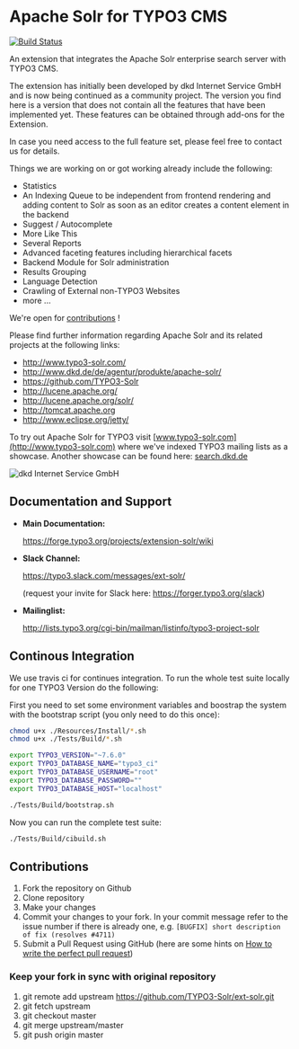 # Apache Solr for TYPO3 CMS

[![Build Status](https://travis-ci.org/TYPO3-Solr/ext-solr.svg?branch=master)](https://travis-ci.org/TYPO3-Solr/ext-solr)

An extension that integrates the Apache Solr enterprise search server with TYPO3 CMS.

The extension has initially been developed by dkd Internet Service GmbH and is now being continued as a community project. The version you find here is a version that does not contain all the features that have been implemented yet. These features can be obtained through add-ons for the Extension.

In case you need access to the full feature set, please feel free to contact us for details.

Things we are working on or got working already include the following:

- Statistics
- An Indexing Queue to be independent from frontend rendering and adding content to Solr as soon as an editor creates a content element in the backend
- Suggest / Autocomplete
- More Like This
- Several Reports
- Advanced faceting features including hierarchical facets
- Backend Module for Solr administration
- Results Grouping
- Language Detection
- Crawling of External non-TYPO3 Websites
- more ...

We're open for [contributions](#Contributions) !

Please find further information regarding Apache Solr and its related projects at the following links:

- http://www.typo3-solr.com/
- http://www.dkd.de/de/agentur/produkte/apache-solr/
- https://github.com/TYPO3-Solr
- http://lucene.apache.org/
- http://lucene.apache.org/solr/
- http://tomcat.apache.org
- http://www.eclipse.org/jetty/

To try out Apache Solr for TYPO3 visit [www.typo3-solr.com](http://www.typo3-solr.com) where we've indexed TYPO3 mailing lists as a showcase. Another showcase can be found here: [search.dkd.de](http://search.dkd.de/solr.html)

![dkd Internet Service GmbH](http://www.dkd.de/typo3conf/ext/dkd_standard/res/dkd.de/assets/images/logo-top.png)

## Documentation and Support

-   **Main Documentation:**

    https://forge.typo3.org/projects/extension-solr/wiki


-   **Slack Channel:**

    https://typo3.slack.com/messages/ext-solr/
    
    (request your invite for Slack here: https://forger.typo3.org/slack)


-   **Mailinglist:**

    http://lists.typo3.org/cgi-bin/mailman/listinfo/typo3-project-solr

## Continous Integration

We use travis ci for continues integration. To run the whole test suite locally for one TYPO3 Version do the following:

First you need to set some environment variables and boostrap the system with the bootstrap script (you only need to do this once):

```bash
chmod u+x ./Resources/Install/*.sh
chmod u+x ./Tests/Build/*.sh

export TYPO3_VERSION="~7.6.0"
export TYPO3_DATABASE_NAME="typo3_ci"
export TYPO3_DATABASE_USERNAME="root"
export TYPO3_DATABASE_PASSWORD=""
export TYPO3_DATABASE_HOST="localhost"

./Tests/Build/bootstrap.sh
```

Now you can run the complete test suite:

```bash
./Tests/Build/cibuild.sh
```

## <a name="Contributions"></a>Contributions

1. Fork the repository on Github
2. Clone repository
3. Make your changes
4. Commit your changes to your fork. In your commit message refer to the issue number if there is already one, e.g. `[BUGFIX] short description of fix (resolves #4711)`
5. Submit a Pull Request using GitHub (here are some hints on [How to write the perfect pull request](https://github.com/blog/1943-how-to-write-the-perfect-pull-request))

### Keep your fork in sync with original repository

1. git remote add upstream https://github.com/TYPO3-Solr/ext-solr.git
2. git fetch upstream
3. git checkout master
4. git merge upstream/master
5. git push origin master
